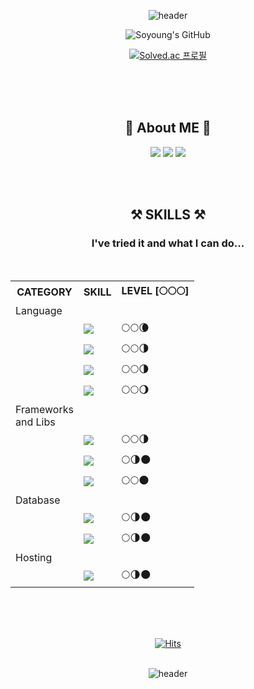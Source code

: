 <div align="center">

![header](https://capsule-render.vercel.app/api?type=waving&height=250&text=SO%20YOUNG%20YOON&fontAlign=50&fontAlignY=40&desc=Programming-Web/App%20Developer-UI%20Designer&descAlign=50.&descAlignY=60&&color=gradient&fontColor=ffffff&animation=twinkling)

![Soyoung's GitHub](https://github-readme-stats.vercel.app/api?username=yoonsoyoung&show_icons=true&bg_color=45,f794a4,fdd6bd&title_color=ffffff&icon_color=ffffff&hide_border=true)

  <!-- ![Top Langs](https://github-readme-stats.vercel.app/api/top-langs/?username=yoonsoyoung&card_width=445&layout=compact&bg_color=100,fdd6bd,fbc8d4&title_color=ffffff&hide_border=true&langs_count=4) -->
	
[![Solved.ac 프로필](http://mazassumnida.wtf/api/v2/generate_badge?boj=hummingsy)](https://solved.ac/hummingsy)

  
<br>
<br>
<br>
  
  
  
  ## 💛 About ME 💛 
  
	
  <a href="https://blog.naver.com/soyoung_it" target="_blank"><img src="https://img.shields.io/badge/blog-%03C75A.svg?style=for-the-badge&logo=Naver&logoColor=white"/></a>
  <a href="https://yoonsoyoung.github.io/" target="_blank"><img src="https://img.shields.io/badge/portfolio-8B89CC.svg?style=for-the-badge&logo=Github&logoColor=white"/></a>
  <a href="mailto:soyoung_it@naver.com" target="_blank"><img src="https://img.shields.io/badge/Mail-EA4335.svg?style=for-the-badge&logo=Gmail&logoColor=white"/></a>
  
  
  <br>
  <br>
  
  
  ## ⚒ SKILLS ⚒ 
  ### I've tried it and what I can do...

	
<br>
	
	
<table>

<tr>
	<th>CATEGORY</th>
	<th>SKILL</th>
	<th>LEVEL [🌕🌕🌕]</th>
</tr>
<tr>
	<td>Language</td>
	<td></td>
	<td></td>
</tr>
<tr>
	<td> </td>
	<td><img src="https://img.shields.io/badge/java-%23ED8B00.svg?style=for-the-badge&logo=java&logoColor=white"/></td>
	<td>🌕🌕🌘</td>
</tr>
<tr>
	<td> </td>
	<td><img src="https://img.shields.io/badge/javascript-%23323330.svg?style=for-the-badge&logo=javascript&logoColor=%23F7DF1E"/></td>
	<td>🌕🌕🌗</td>
</tr>

<tr>
	<td> </td>
	<td><img src="https://img.shields.io/badge/html5-%23E34F26.svg?style=for-the-badge&logo=html5&logoColor=white"/></td>
	<td>🌕🌕🌗</td>
</tr>

<tr>
	<td> </td>
	<td><img src="https://img.shields.io/badge/css3-%231572B6.svg?style=for-the-badge&logo=css3&logoColor=white"/></td>
	<td>🌕🌕🌖</td>
</tr>

<tr>
	<td>Frameworks <br>and Libs</td>
	<td></td>
	<td></td>
</tr>
	
<tr>
	<td> </td>
	<td><img src="https://img.shields.io/badge/vuejs-%2335495e.svg?style=for-the-badge&logo=vuedotjs&logoColor=%234FC08D"/></td>
	<td>🌕🌕🌗</td>
</tr>
<tr>
	<td> </td>
	<td><img src="https://img.shields.io/badge/react-61DAFB?style=for-the-badge&logo=react&logoColor=black"></td>
	<td>🌕🌗🌑</td>
</tr>

<tr>
	<td> </td>
	<td><img src="https://img.shields.io/badge/spring-%236DB33F.svg?style=for-the-badge&logo=spring&logoColor=white"/></td>
	<td>🌕🌕🌑</td>
</tr>

<tr>
	<td>Database</td>
	<td></td>
	<td></td>
</tr>
	
<tr>
	<td> </td>
	<td><img src="https://img.shields.io/badge/MariaDB-003545?style=for-the-badge&logo=mariadb&logoColor=white"/></td>
	<td>🌕🌗🌑</td>
</tr>
<tr>
	<td> </td>
	<td><img src="https://img.shields.io/badge/mysql-%2300f.svg?style=for-the-badge&logo=mysql&logoColor=white"/></td>
	<td>🌕🌗🌑</td>
</tr>
	
<tr>
	<td>Hosting</td>
	<td></td>
	<td></td>
</tr>
	
<tr>
	<td> </td>
	<td><img src="https://img.shields.io/badge/AWS-%23FF9900.svg?style=for-the-badge&logo=amazon-aws&logoColor=white"/></td>
	<td>🌕🌗🌑</td>
</tr>
	
</table>
	


  
  
   <br>
  <br>
  <br>
  
	
  [![Hits](https://hits.seeyoufarm.com/api/count/incr/badge.svg?url=https%3A%2F%2Fgithub.com%2Fyoonsoyoung&count_bg=%23C59BD7&title_bg=%23555555&icon=github.svg&icon_color=%23E7E7E7&title=hits&edge_flat=true)](https://hits.seeyoufarm.com)
  <br>
  <br>
  
![header](https://capsule-render.vercel.app/api?type=waving&color=gradient&height=150&section=footer)

</div>
